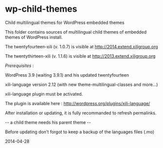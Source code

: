 wp-child-themes
===============

Child multilingual themes for WordPress embedded themes


This folder contains sources of multilingual child themes of embedded themes of WordPress install.

The twentyfourteen-xili (v. 1.0.7) is visible at http://2014.extend.xiligroup.org

The twentythirteen-xili (v. 1.1.6) is visible at http://2013.extend.xiligroup.org

*Prerequisites* : 

WordPress 3.9 (waiting 3.9.1)   and his updated twentyfourteen

xili-language version 2.12 (with new theme-multilingual-classes and more...)

xili-language plugin must be activated.

The plugin is available here : http://wordpress.org/plugins/xili-language/

After installation or updating, it is fully recommanded to refresh permalinks.

-- a child theme needs his parent theme --

Before updating don't forgot to keep a backup of the languages files (.mo)

2014-04-28
